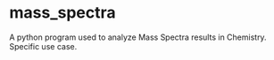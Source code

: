 # mass_spectra
A python program used to analyze Mass Spectra results in Chemistry. Specific use case.
